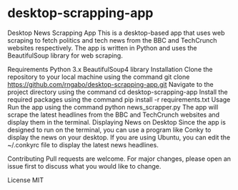 # desktop-scrapping-app

Desktop News Scrapping App
This is a desktop-based app that uses web scraping to fetch politics and tech news from the BBC and TechCrunch websites respectively. The app is written in Python and uses the BeautifulSoup library for web scraping.

Requirements
Python 3.x
BeautifulSoup4 library
Installation
Clone the repository to your local machine using the command git clone https://github.com/rngabo/desktop-scrapping-app.git
Navigate to the project directory using the command cd desktop-scrapping-app
Install the required packages using the command pip install -r requirements.txt
Usage
Run the app using the command python news_scrapper.py
The app will scrape the latest headlines from the BBC and TechCrunch websites and display them in the terminal.
Displaying News on Desktop
Since the app is designed to run on the terminal, you can use a program like Conky to display the news on your desktop. If you are using Ubuntu, you can edit the ~/.conkyrc file to display the latest news headlines.

Contributing
Pull requests are welcome. For major changes, please open an issue first to discuss what you would like to change.

License
MIT
